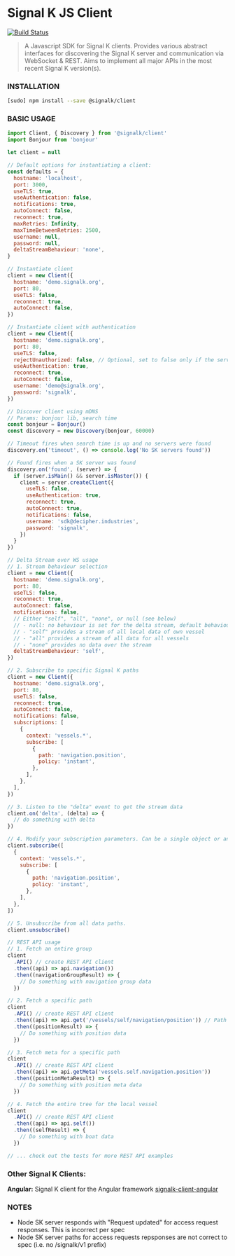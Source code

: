 # Signal K JS Client

[![Build Status](https://travis-ci.org/SignalK/signalk-js-client.svg)](https://travis-ci.org/SignalK/signalk-js-client)

> A Javascript SDK for Signal K clients. Provides various abstract interfaces for discovering the Signal K server and communication via WebSocket & REST. Aims to implement all major APIs in the most recent Signal K version(s).

### INSTALLATION

```bash
[sudo] npm install --save @signalk/client
```

### BASIC USAGE

```javascript
import Client, { Discovery } from '@signalk/client'
import Bonjour from 'bonjour'

let client = null

// Default options for instantiating a client:
const defaults = {
  hostname: 'localhost',
  port: 3000,
  useTLS: true,
  useAuthentication: false,
  notifications: true,
  autoConnect: false,
  reconnect: true,
  maxRetries: Infinity,
  maxTimeBetweenRetries: 2500,
  username: null,
  password: null,
  deltaStreamBehaviour: 'none',
}

// Instantiate client
client = new Client({
  hostname: 'demo.signalk.org',
  port: 80,
  useTLS: false,
  reconnect: true,
  autoConnect: false,
})

// Instantiate client with authentication
client = new Client({
  hostname: 'demo.signalk.org',
  port: 80,
  useTLS: false,
  rejectUnauthorized: false, // Optional, set to false only if the server has a self-signed certificate
  useAuthentication: true,
  reconnect: true,
  autoConnect: false,
  username: 'demo@signalk.org',
  password: 'signalk',
})

// Discover client using mDNS
// Params: bonjour lib, search time
const bonjour = Bonjour()
const discovery = new Discovery(bonjour, 60000)

// Timeout fires when search time is up and no servers were found
discovery.on('timeout', () => console.log('No SK servers found'))

// Found fires when a SK server was found
discovery.on('found', (server) => {
  if (server.isMain() && server.isMaster()) {
    client = server.createClient({
      useTLS: false,
      useAuthentication: true,
      reconnect: true,
      autoConnect: true,
      notifications: false,
      username: 'sdk@decipher.industries',
      password: 'signalk',
    })
  }
})

// Delta Stream over WS usage
// 1. Stream behaviour selection
client = new Client({
  hostname: 'demo.signalk.org',
  port: 80,
  useTLS: false,
  reconnect: true,
  autoConnect: false,
  notifications: false,
  // Either "self", "all", "none", or null (see below)
  // - null: no behaviour is set for the delta stream, default behaviour is used. Use this option when connecting to older devices that don't support the subscription modifiers per query request. See https://signalk.org/specification/1.4.0/doc/subscription_protocol.html.
  // - "self" provides a stream of all local data of own vessel
  // - "all" provides a stream of all data for all vessels
  // - "none" provides no data over the stream
  deltaStreamBehaviour: 'self',
})

// 2. Subscribe to specific Signal K paths
client = new Client({
  hostname: 'demo.signalk.org',
  port: 80,
  useTLS: false,
  reconnect: true,
  autoConnect: false,
  notifications: false,
  subscriptions: [
    {
      context: 'vessels.*',
      subscribe: [
        {
          path: 'navigation.position',
          policy: 'instant',
        },
      ],
    },
  ],
})

// 3. Listen to the "delta" event to get the stream data
client.on('delta', (delta) => {
  // do something with delta
})

// 4. Modify your subscription parameters. Can be a single object or an array.
client.subscribe([
  {
    context: 'vessels.*',
    subscribe: [
      {
        path: 'navigation.position',
        policy: 'instant',
      },
    ],
  },
])

// 5. Unsubscribe from all data paths.
client.unsubscribe()

// REST API usage
// 1. Fetch an entire group
client
  .API() // create REST API client
  .then((api) => api.navigation())
  .then((navigationGroupResult) => {
    // Do something with navigation group data
  })

// 2. Fetch a specific path
client
  .API() // create REST API client
  .then((api) => api.get('/vessels/self/navigation/position')) // Path can be specified using dotnotation and slashes
  .then((positionResult) => {
    // Do something with position data
  })

// 3. Fetch meta for a specific path
client
  .API() // create REST API client
  .then((api) => api.getMeta('vessels.self.navigation.position'))
  .then((positionMetaResult) => {
    // Do something with position meta data
  })

// 4. Fetch the entire tree for the local vessel
client
  .API() // create REST API client
  .then((api) => api.self())
  .then((selfResult) => {
    // Do something with boat data
  })

// ... check out the tests for more REST API examples
```

### Other Signal K Clients:

**Angular:**
Signal K client for the Angular framework
[signalk-client-angular](https://github.com/panaaj/signalk-client-angular)

### NOTES

- Node SK server responds with "Request updated" for access request responses. This is incorrect per spec
- Node SK server paths for access requests repsponses are not correct to spec (i.e. no /signalk/v1 prefix)
